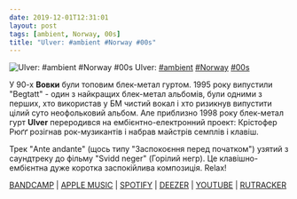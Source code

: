 ```yaml
---
date: 2019-12-01T12:31:01
layout: post
tags: [ambient, Norway, 00s]
title: "Ulver: #ambient #Norway #00s"
---
```

![Ulver: #ambient #Norway #00s](https://f4.bcbits.com/img/a0332013540_5.jpg)
Ulver: [#ambient](/tags/#ambient) [#Norway](/tags/#Norway) [#00s](/tags/#00s)

У 90-х **Вовки** були топовим блек-метал гуртом. 1995 року випустили &quot;Begtatt&quot; - один з найкращих блек-метал альбомів, були одними з перших, хто використав у БМ чистий вокал і хто ризикнув випустити цілий суто неофольковий альбом. Але приблизно 1998 року блек-метал гурт **Ulver** переродився на ембієнтно-електронний проект: Крістофер Рюґґ розігнав рок-музикантів і набрав майстрів семплів і клавіш.

Трек &quot;Ante andante&quot; (щось типу &quot;Заспокоєння перед початком&quot;) узятий з саундтреку до фільму &quot;Svidd neger&quot; (Горілий негр). Це клавішно-ембієнтна дуже коротка заспокійлива композиція. Relax!

[BANDCAMP](https://ulver.bandcamp.com/album/svidd-neger-original-soundtrack) | [APPLE MUSIC](https://music.apple.com/tr/album/svidd-neger-original-motion-picture-soundtrack/296778739) | [SPOTIFY](https://open.spotify.com/album/3u6ZbSO5Zru6OKgxmtQuOi) | [DEEZER](https://www.deezer.com/album/77992852?utm_source=deezer&amp;utm_content=album-77992852&amp;utm_term=1601611822_1575196163&amp;utm_medium=web) | [YOUTUBE](https://www.youtube.com/playlist?list=OLAK5uy_kpc6csqk-0dfneZsMge-7sfQKj9qD5IV0) | [RUTRACKER](https://rutracker.org/forum/viewtopic.php?t=4847522)